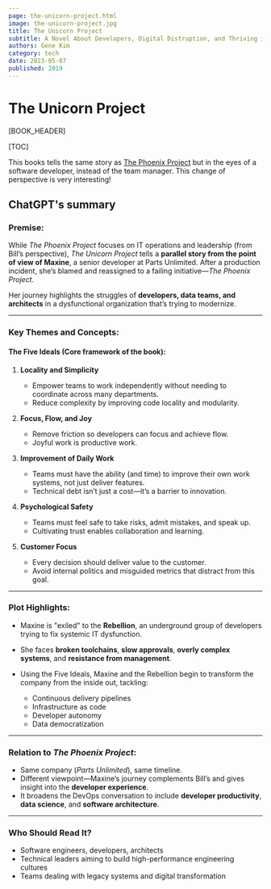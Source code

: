 ```yaml
---
page: the-unicorn-project.html
image: the-unicorn-project.jpg
title: The Unicorn Project
subtitle: A Novel About Developers, Digital Distruption, and Thriving in the Age of Data
authors: Gene Kim
category: tech
date: 2023-05-07
published: 2019
---
```


# The Unicorn Project

[BOOK_HEADER]

[TOC]

This books tells the same story as [The Phoenix Project](the-phoenix-project.html) but in the eyes of a software developer, instead of the team manager. This change of perspective is very interesting!

## ChatGPT's summary

### **Premise:**

While *The Phoenix Project* focuses on IT operations and leadership (from Bill’s perspective), *The Unicorn Project* tells a **parallel story from the point of view of Maxine**, a senior developer at Parts Unlimited. After a production incident, she’s blamed and reassigned to a failing initiative—*The Phoenix Project*.

Her journey highlights the struggles of **developers, data teams, and architects** in a dysfunctional organization that’s trying to modernize.

---

### **Key Themes and Concepts:**

#### **The Five Ideals** (Core framework of the book):

1. **Locality and Simplicity**

   * Empower teams to work independently without needing to coordinate across many departments.
   * Reduce complexity by improving code locality and modularity.

2. **Focus, Flow, and Joy**

   * Remove friction so developers can focus and achieve flow.
   * Joyful work is productive work.

3. **Improvement of Daily Work**

   * Teams must have the ability (and time) to improve their own work systems, not just deliver features.
   * Technical debt isn’t just a cost—it’s a barrier to innovation.

4. **Psychological Safety**

   * Teams must feel safe to take risks, admit mistakes, and speak up.
   * Cultivating trust enables collaboration and learning.

5. **Customer Focus**

   * Every decision should deliver value to the customer.
   * Avoid internal politics and misguided metrics that distract from this goal.

---

### **Plot Highlights:**

* Maxine is "exiled" to the **Rebellion**, an underground group of developers trying to fix systemic IT dysfunction.
* She faces **broken toolchains**, **slow approvals**, **overly complex systems**, and **resistance from management**.
* Using the Five Ideals, Maxine and the Rebellion begin to transform the company from the inside out, tackling:

  * Continuous delivery pipelines
  * Infrastructure as code
  * Developer autonomy
  * Data democratization

---

### **Relation to *The Phoenix Project*:**

* Same company (*Parts Unlimited*), same timeline.
* Different viewpoint—Maxine’s journey complements Bill’s and gives insight into the **developer experience**.
* It broadens the DevOps conversation to include **developer productivity**, **data science**, and **software architecture**.

---

### **Who Should Read It?**

* Software engineers, developers, architects
* Technical leaders aiming to build high-performance engineering cultures
* Teams dealing with legacy systems and digital transformation
